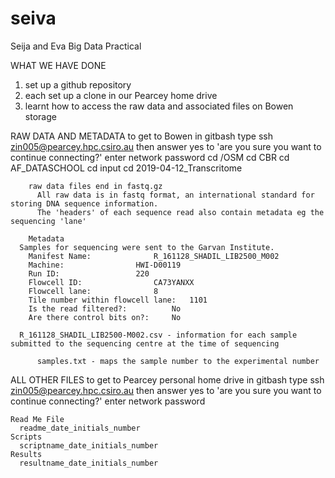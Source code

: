 # seiva
Seija and Eva Big Data Practical

WHAT WE HAVE DONE
  1. set up a github repository
  2. each set up a clone in our Pearcey home drive
  3. learnt how to access the raw data and associated files on Bowen storage

 RAW DATA AND METADATA
  to get to Bowen
        in gitbash type ssh zin005@pearcey.hpc.csiro.au then answer yes to 'are you sure you want to continue connecting?'
        enter network password
        cd /OSM
        cd CBR
        cd AF_DATASCHOOL
        cd input
        cd 2019-04-12_Transcritome
        
        raw data files end in fastq.gz
          All raw data is in fastq format, an international standard for storing DNA sequence information.
          The 'headers' of each sequence read also contain metadata eg the sequencing 'lane'
        
        Metadata
	  Samples for sequencing were sent to the Garvan Institute.
		Manifest Name: 				R_161128_SHADIL_LIB2500_M002
		Machine:				HWI-D00119
		Run ID:					220
		Flowcell ID:				CA73YANXX
		Flowcell lane:				8
		Tile number within flowcell lane:	1101
		Is the read filtered?:			No
		Are there control bits on?:		No
          
	  R_161128_SHADIL_LIB2500-M002.csv - information for each sample submitted to the sequencing centre at the time of sequencing
        
          samples.txt - maps the sample number to the experimental number
        
        
    
ALL OTHER FILES
  to get to Pearcey personal home drive
      in gitbash type ssh zin005@pearcey.hpc.csiro.au then answer yes to 'are you sure you want to continue connecting?'
        enter network password 
    
    Read Me File
      readme_date_initials_number
    Scripts
      scriptname_date_initials_number      
    Results
      resultname_date_initials_number
     
  
